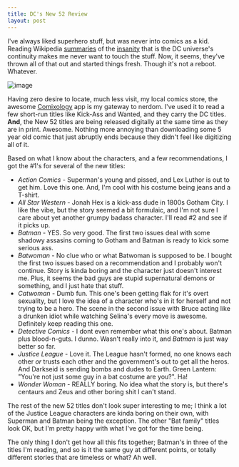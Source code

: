 ```yaml
--- 
title: DC's New 52 Review
layout: post
---
```



I've always liked superhero stuff, but was never into comics as a kid.
Reading Wikipedia [summaries][flashpoint] of the [insanity][crisis] that is the DC universe's continuity makes me never want to touch the stuff.  Now, it seems, they've thrown all of that out and started things fresh.  Though it's not a reboot.  Whatever.

![image](http://dcu.blog.dccomics.com/files/2011/07/Justice-League-12-150x150.jpg)

<!-- more -->

Having zero desire to locate, much less visit, my local comics store, the awesome [Comixology](http://www.comixology.com/) app is
my gateway to nerdom.  I've used it to read a few  short-run titles like Kick-Ass and Wanted, and they carry the DC titles.
**And**, the New 52 titles are being released digitally at the same time as they are in print.  Awesome.  Nothing more annoying
than downloading some 5 year old comic that just abruptly ends because they didn't feel like digitizing all of it.

Based on what I know about the characters, and a few recommendations, I got the #1's for several of the new titles:



* *Action Comics* - Superman's young and pissed, and Lex Luthor is out to get him.  Love this one.  And, I'm cool with his costume being jeans and a T-shirt. 
* *All Star Western* - Jonah Hex is a kick-ass dude in 1800s Gotham City.  I like the vibe, but the story seemed a bit formulaic,
  and I'm not sure I care about yet another grumpy badass character.  I'll read #2 and see if it picks up.
* *Batman* - YES.  So very good.  The first two issues deal with some shadowy assasins coming to Gotham and Batman is ready to
  kick some serious ass.
* *Batwoman* - No clue who or what Batwoman is supposed to be.  I bought the first two issues based on a recommendation and I
  probably won't continue.  Story is kinda boring and the character just doesn't interest me.  Plus, it seems the bad guys are
  stupid supernatural demons or something, and I just hate that stuff.
* *Catwoman* - Dumb fun.  This one's been getting flak for it's overt sexuality, but I love the idea of a character who's in it
  for herself and not trying to be a hero.  The scene in the second issue with Bruce acting like a drunken idiot while watching
  Selina's every move is awesome.  Definitely keep reading this one.
* *Detective Comics* - I dont even remember what this one's about.  Batman plus blood-n-guts.  I dunno.  Wasn't really into it,
  and *Batman* is just way better so far.
* *Justice League* - Love it.  The League hasn't formed, no one knows each other *or* trusts each other and the government's out
  to get all the heros.  And Darkseid is sending bombs and dudes to Earth.  Green Lantern: "You're not just some guy in a bat
  costume are you?".  Ha!
* *Wonder Woman* - REALLY boring.  No idea what the story is, but there's centaurs and Zeus and other boring shit I can't stand.

The rest of the new 52 titles don't look super interesting to me; I think a lot of the Justice League characters are kinda boring
on their own, with Superman and Batman being the exception.  The other "Bat family" titles look OK, but I'm pretty happy with
what I've got for the time being.


The only thing I don't get how all this fits together; Batman's in three of the titles I'm reading, and so is it the same guy at
different points, or totally different stories that are timeless or what?  Ah well. 

[crisis]: http://en.wikipedia.org/wiki/Infinite_Crisis
[flashpoint]: http://en.wikipedia.org/wiki/Flashpoint_(comics)
